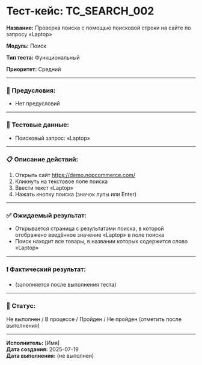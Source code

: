 # Тест-кейс: TC_SEARCH_002

**Название:** Проверка поиска с помощью поисковой строки на сайте по запросу «Laptop»  

**Модуль:** Поиск  

**Тип теста:** Функциональный  

**Приоритет:** Средний  

---

### 🔧 Предусловия:
- Нет предусловий  

---

### 🧪 Тестовые данные:
- Поисковый запрос: «Laptop»  

---

### 📋 Описание действий:
1. Открыть сайт https://demo.nopcommerce.com/  
2. Кликнуть на текстовое поле поиска  
3. Ввести текст «Laptop»  
4. Нажать кнопку поиска (значок лупы или Enter)  

---

### ✅ Ожидаемый результат:
- Открывается страница с результатами поиска, в которой отображено введённое значение «Laptop» в поле поиска  
- Поиск находит все товары, в названии которых содержится слово «Laptop»  

---

### ❗ Фактический результат:
- (заполняется после выполнения теста)  

---

### 📌 Статус:
Не выполнен / В процессе / Пройден / Не пройден (отметить после выполнения)  

---

**Исполнитель:** [Имя]  
**Дата создания:** 2025-07-19  
**Дата выполнения:** (не выполнен)  
